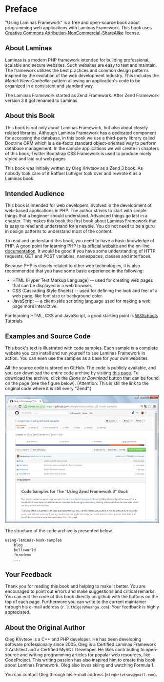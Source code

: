 # Preface

"Using Laminas Framework" is a free and open-source book about programming
web applications with Laminas Framework. This book uses [Creative Commons Attribution-NonCommercial-ShareAlike](https://creativecommons.org/licenses/by-nc-sa/4.0/) license.

## About Laminas

Laminas is a modern PHP framework
intended for building professional, scalable and secure websites.
Such websites are easy to test and maintain. The framework utilizes the best
practices and common design patterns inspired by the evolution of the web development
industry. This includes the *Model-View-Controller* pattern allowing an application's code to be organized in a consistent and standard way.

The Laminas Framework started as Zend Framework. After Zend Framework version 3 it got renamed to Laminas.

## About this Book

This book is not only about Laminas Framework, but also about closely related
libraries. Although Laminas Framework has a dedicated component for accessing the
database, in this book we use a third-party library called Doctrine ORM which is a de-facto
standard object-oriented way to perform database management. In the sample applications we will create in chapters of this
book, Twitter Bootstrap CSS Framework is used to produce nicely styled and laid out web pages.

This book was initially written by Oleg Krivtsov as a Zend 3 book. As nobody took care of it Raffael Luthiger took over and rewrote it as a Laminas book.

## Intended Audience

This book is intended for web developers involved in the development of web-based applications in PHP.
The author strives to start with simple things that a beginner should
understand. Advanced things go last in a chapter. This makes this book the first book about Laminas
Framework that is easy to read and understand for a newbie.
You do not need to be a guru in design patterns to understand most of the content.

To read and understand this book, you need to have a basic knowledge of PHP.
A good point for learning PHP is [its official website](http://php.net/) and the on-line
[documentation](http://php.net/docs.php). It would be good if you have some understanding of HTTP requests, GET and POST variables, namespaces, classes and interfaces.

Because PHP is closely related to other web technologies, it is also recommended that
you have some basic experience in the following:

 * HTML (Hyper Text Markup Language) -- used for creating web pages that
   can be displayed in a web browser.
 * CSS (Cascading Style Sheets) -- used for defining the look and feel
   of a web page, like font size or background color.
 * JavaScript -- a client-side scripting language used for making a web
   page more interactive.

For learning HTML, CSS and JavaScript, a good starting point is
[W3Schools Tutorials](http://www.w3schools.com/).

## Examples and Source Code

This book's text is illustrated with code samples. Each sample is a complete website you can install and run yourself to
see Laminas Framework in action. You can even use the samples as a base for your own websites.

All the source code is stored on GitHub. The code is publicly available, and you can download the entire code
archive by visiting [this page](https://github.com/olegkrivtsov/using-laminas-book-samples).
To download the archive, click the *Clone or Download* button that can be found on the page
(see the figure below). (Attention: This is still the link to the original code where it is still every "Zend".)

![Samples can be downloaded from GitHub](images/preface/samples_on_github.png)

The structure of the code archive is presented below.

~~~text
using-laminas-book-samples
	blog
	helloworld
	formdemo
	...
~~~

## Your Feedback

Thank you for reading this book and helping to make it better. You are encouraged to point out errors and
make suggestions and critical remarks. You can edit the code of this book directly on github with the buttons
on the top of each page. Furthermore you can write to the current maintainer through his e-mail address
(`r.luthiger@huanga.com`). Your feedback is highly appreciated.

## About the Original Author

Oleg Krivtsov is a C++ and PHP developer. He has been developing software professionally
since 2005. Oleg is a Certified Laminas Framework 2 Architect
and a Certified MySQL Developer. He likes contributing to open-source and writing programming articles for
popular web resources, like CodeProject. This writing passion has also inspired him to create this book
about Laminas Framework. Oleg also loves skiing and watching Formula 1.

You can contact Oleg through his e-mail address (`olegkrivtsov@gmail.com`).
